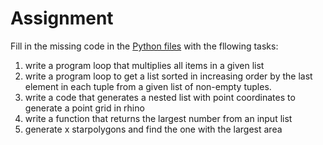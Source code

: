 # Assignment

Fill in the missing code in the [Python files](https://github.com/augmentedfabricationlab/afab_course/tree/master/02_python_basics/assignment) with the fllowing tasks:

1. write a program loop that multiplies all items in a given list
2. write a program loop to get a list sorted in increasing order by the last element in each tuple from a given list of non-empty tuples.
3. write a code that generates a nested list with point coordinates to generate a point grid in rhino
4. write a function that returns the largest number from an input list
5. generate x starpolygons and find the one with the largest area
